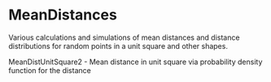 # MeanDistances
Various calculations and simulations of mean distances and distance distributions for random points in a unit square and other shapes.

MeanDistUnitSquare2 - Mean distance in unit square via probability density function for the distance
